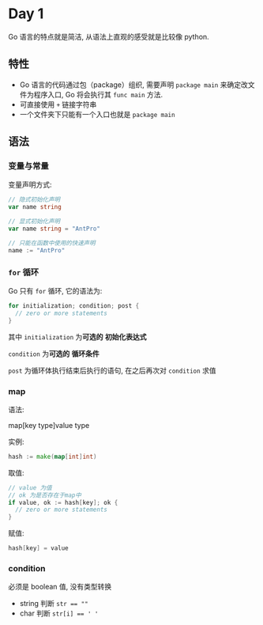 # Day 1

Go 语言的特点就是简洁, 从语法上直观的感受就是比较像 python.

## 特性

- Go 语言的代码通过包（package）组织, 需要声明 `package main` 来确定改文件为程序入口, Go 将会执行其 `func main` 方法.
- 可直接使用 `+` 链接字符串
- 一个文件夹下只能有一个入口也就是 `package main`

## 语法

### 变量与常量

变量声明方式:

```go
// 隐式初始化声明
var name string

// 显式初始化声明
var name string = "AntPro"

// 只能在函数中使用的快速声明
name := "AntPro"
```

### `for` 循环

Go 只有 `for` 循环, 它的语法为:

```go
for initialization; condition; post {
  // zero or more statements
}
```

其中 `initialization` 为**可选的** **初始化表达式**

`condition` 为**可选的** **循环条件**

`post` 为循环体执行结束后执行的语句, 在之后再次对 `condition` 求值

### map

语法:

map[key type]value type

实例:

```go
hash := make(map[int]int)
```

取值:

```go
// value 为值
// ok 为是否存在于map中
if value, ok := hash[key]; ok {
  // zero or more statements
}
```

赋值:

```go
hash[key] = value
```

### condition

必须是 boolean 值, 没有类型转换

- string 判断 `str == ""`
- char 判断 `str[i] == ' '`
